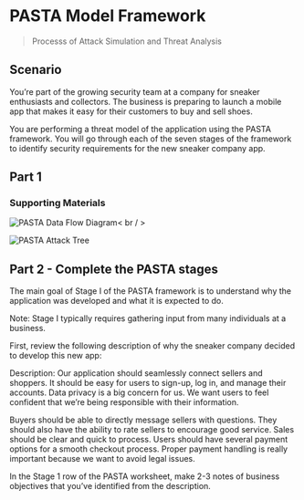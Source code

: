 # PASTA Model Framework
> Processs of Attack Simulation and Threat Analysis

## Scenario 
You’re part of the growing security team at a company for sneaker enthusiasts and collectors. The business is preparing to launch a mobile app that makes it easy for their customers to buy and sell shoes. 

You are performing a threat model of the application using the PASTA framework. You will go through each of the seven stages of the framework to identify security requirements for the new sneaker company app.

## Part 1

### Supporting Materials

![PASTA Data Flow Diagram](https://github.com/user-attachments/assets/c534a642-2985-49e5-9c8b-317b84b06ad4)< br / >


![PASTA Attack Tree](https://github.com/user-attachments/assets/38b44b7e-83a4-454b-84cd-73da2260de81)

## Part 2 - Complete the PASTA stages


The main goal of Stage I of the PASTA framework is to understand why the application was developed and what it is expected to do.

Note: Stage I typically requires gathering input from many individuals at a business.

First, review the following description of why the sneaker company decided to develop this new app:

Description: Our application should seamlessly connect sellers and shoppers. It should be easy for users to sign-up, log in, and manage their accounts. Data privacy is a big concern for us. We want users to feel confident that we’re being responsible with their information.

Buyers should be able to directly message sellers with questions. They should also have the ability to rate sellers to encourage good service. Sales should be clear and quick to process. Users should have several payment options for a smooth checkout process. Proper payment handling is really important because we want to avoid legal issues.

In the Stage 1 row of the PASTA worksheet, make 2-3 notes of business objectives that you’ve identified from the description.

